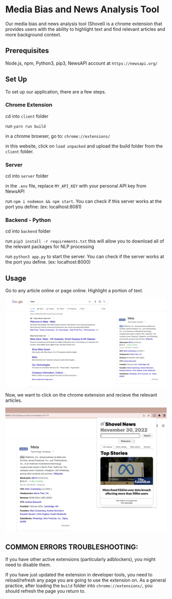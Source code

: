 # Media Bias and News Analysis Tool

Our media bias and news analysis tool (Shovel) is a chrome extension that provides users with the ability to highlight text and find relevant articles and more background context.

## Prerequisites

Node.js, npm, Python3, pip3, NewsAPI account at `https://newsapi.org/`

## Set Up

To set up our application, there are a few steps.

### Chrome Extension

cd into `client` folder

run `yarn run build`

in a chrome browser, go to: `chrome://extensions/`

in this website, click on `load unpacked` and upload the build folder from the `client` folder.

### Server

cd into `server` folder

in the `.env` file, replace `MY_API_KEY` with your personal API key from NewsAPI

run `npm i nodemon && npm start`. You can check if this server works at the port you define: (ex: localhost:8081)

### Backend - Python

cd into `backend` folder

run `pip3 install -r requirements.txt` this will allow you to download all of the relevant packages for NLP processing

run `python3 app.py` to start the server. You can check if the server works at the port you define. (ex: localhost:8000)

## Usage

Go to any article online or page online. Highlight a portion of text. 

![Screenshot](highlightimage.png)

Now, we want to click on the chrome extension and recieve the relevant articles. 

![Screenshot](extensionimage.png)

## COMMON ERRORS TROUBLESHOOTING:

If you have other active extensions (particularly adblockers), you might need to disable them.

If you have just updated the extension in developer tools, you need to reload/refresh any page you are going to use the extension on. As a general practice, after loading the `build` folder into `chrome://extensions/`, you should refresh the page you return to. 
